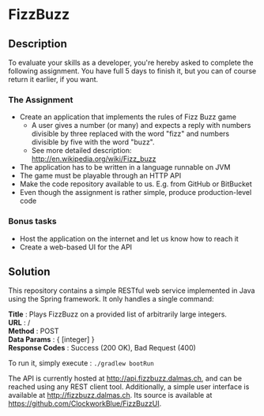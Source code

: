 # FizzBuzz

## Description

To evaluate your skills as a developer, you're hereby asked to complete the following assignment. You have full 5 days to finish it, but you can of course return it earlier, if you want.

### The Assignment
* Create an application that implements the rules of Fizz Buzz game
	* A user gives a number (or many) and expects a reply with numbers divisible by three replaced with the word "fizz" and numbers divisible by five with the word "buzz".
	* See more detailed description: http://en.wikipedia.org/wiki/Fizz_buzz
* The application has to be written in a language runnable on JVM
* The game must be playable through an HTTP API
* Make the code repository available to us. E.g. from GitHub or BitBucket
* Even though the assignment is rather simple, produce production-level code

### Bonus tasks

* Host the application on the internet and let us know how to reach it
* Create a web-based UI for the API

## Solution

This repository contains a simple RESTful web service implemented in Java using the Spring framework. It only handles a single command:

**Title** : Plays FizzBuzz on a provided list of arbitrarily large integers.  
**URL** : /  
**Method** : POST  
**Data Params** : { [integer] }  
**Response Codes** : Success (200 OK), Bad Request (400)  

To run it, simply execute :
```./gradlew bootRun```

The API is currently hosted at http://api.fizzbuzz.dalmas.ch, and can be reached using any REST client tool. Additionally, a simple user interface is available at http://fizzbuzz.dalmas.ch. Its source is available at https://github.com/ClockworkBlue/FizzBuzzUI.
